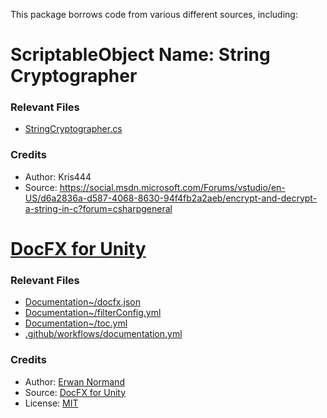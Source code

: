 This package borrows code from various different sources, including:

# ScriptableObject Name: String Cryptographer

### Relevant Files
- [StringCryptographer.cs](/Runtime/StringCryptographer.cs)

### Credits
- Author: Kris444
- Source: https://social.msdn.microsoft.com/Forums/vstudio/en-US/d6a2836a-d587-4068-8630-94f4fb2a2aeb/encrypt-and-decrypt-a-string-in-c?forum=csharpgeneral

# [DocFX for Unity](https://github.com/NormandErwan/DocFxForUnity)

### Relevant Files
- [Documentation~/docfx.json](/Documentation~/docfx.json)
- [Documentation~/filterConfig.yml](/Documentation~/filterConfig.yml)
- [Documentation~/toc.yml](/Documentation~/toc.yml)
- [.github/workflows/documentation.yml](/.github/workflows/documentation.yml)

### Credits
- Author: [Erwan Normand](https://github.com/NormandErwan)
- Source: [DocFX for Unity](https://github.com/NormandErwan/DocFxForUnity)
- License: [MIT](https://github.com/NormandErwan/DocFxForUnity/blob/master/LICENSE)
